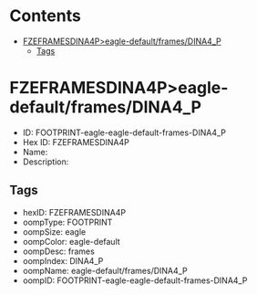 



Contents
========

* [FZEFRAMESDINA4P>eagle-default/frames/DINA4_P](#fzeframesdina4peagle-defaultframesdina4_p)
	* [Tags](#tags)

# FZEFRAMESDINA4P>eagle-default/frames/DINA4_P

- ID: FOOTPRINT-eagle-eagle-default-frames-DINA4_P
- Hex ID: FZEFRAMESDINA4P
- Name: 
- Description: 

## Tags

- hexID: FZEFRAMESDINA4P
- oompType: FOOTPRINT
- oompSize: eagle
- oompColor: eagle-default
- oompDesc: frames
- oompIndex: DINA4_P
- oompName: eagle-default/frames/DINA4_P
- oompID: FOOTPRINT-eagle-eagle-default-frames-DINA4_P

